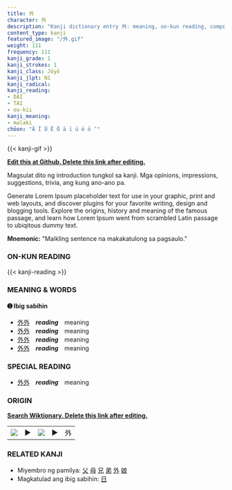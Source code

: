 ```yaml
---
title: 外
character: 外
description: "Kanji dictionary entry 外: meaning, on-kun reading, compounds, origin, related kanji"
content_type: kanji
featured_image: "/外.gif"
weight: 111
frequency: 111
kanji_grade: 1
kanji_strokes: 1
kanji_class: Jōyō
kanji_jlpt: N1
kanji_radical: 
kanji_reading: 
- DAI
- TAI
- oo-kii
kanji_meaning:
- malaki
chōon: "Ā Ī Ū Ē Ō ā ī ū ē ō ’"
---
```

[//]: # (Don't edit the line below. Kanji animated GIF code is automatically generated.)
{{< kanji-gif >}}

[//]: # (Edit below this line.)

**[Edit this at Github. Delete this link after editing.](https://github.com/tim0g/tim/tree/main/content/kanji/外/index.md)**

Magsulat dito ng introduction tungkol sa kanji. Mga opinions, impressions, suggestions, trivia, ang kung ano-ano pa.

Generate Lorem Ipsum placeholder text for use in your graphic, print and web layouts, and discover plugins for your favorite writing, design and blogging tools. Explore the origins, history and meaning of the famous passage, and learn how Lorem Ipsum went from scrambled Latin passage to ubiqitous dummy text.
 
**Mnemonic:** "Maikling sentence na makakatulong sa pagsaulo."

### ON-KUN READING

[//]: # (Don't edit the line below. ON-KUN READING code is automatically generated.)
{{< kanji-reading >}}

### MEANING & WORDS

#### ➊ **Ibig sabihin**
  - [外](../外)[外](../外)　***reading***　meaning
  - [外](../外)[外](../外)　***reading***　meaning
  - [外](../外)[外](../外)　***reading***　meaning
  - [外](../外)[外](../外)　***reading***　meaning

### SPECIAL READING
  - [外](../外)[外](../外)　***reading***　meaning

### ORIGIN

**[Search Wiktionary. Delete this link after editing.](https://wiktionary.org/wiki/外)**
<table class="kanji-table"><tr><td>
<img src="60px-外-bronze.svg.png">
</td><td>▶</td><td>
<img src="60px-外-oracle.svg.png">
</td><td>▶</td>
<td class="kanji-origin">外</td>
</tr></table>

### RELATED KANJI
- Miyembro ng pamilya: [父](../父) [母](../母) [兄](../兄) [弟](../弟) [外](../外) [娘](../娘)
- Magkatulad ang ibig sabihin: [日](../日)

